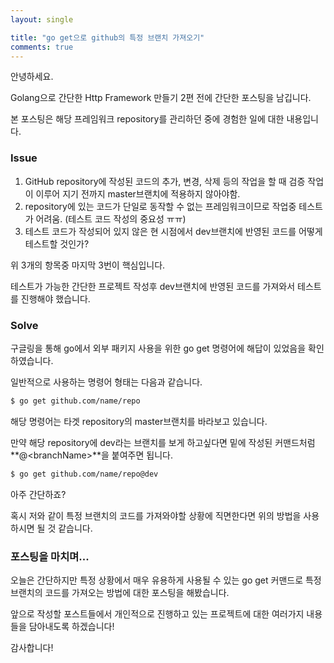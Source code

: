 ```yaml
---
layout: single

title: "go get으로 github의 특정 브랜치 가져오기"
comments: true
---
```


안녕하세요. 

Golang으로 간단한 Http Framework 만들기 2편 전에 간단한 포스팅을 남깁니다.

본 포스팅은 해당 프레임워크 repository를 관리하던 중에 경험한 일에 대한 내용입니다.



### Issue

1. GitHub repository에 작성된 코드의 추가, 변경, 삭제 등의 작업을 할 때 검증 작업이 이루어 지기 전까지 master브랜치에 적용하지 않아야함.
2. repository에 있는 코드가 단일로 동작할 수 없는 프레임워크이므로 작업중 테스트가 어려움. (테스트 코드 작성의 중요성 ㅠㅠ)
3. 테스트 코드가 작성되어 있지 않은 현 시점에서 dev브랜치에 반영된 코드를 어떻게 테스트할 것인가?



위 3개의 항목중 마지막 3번이 핵심입니다.

테스트가 가능한 간단한 프로젝트 작성후 dev브랜치에 반영된 코드를 가져와서 테스트를 진행해야 했습니다.



### Solve 

구글링을 통해 go에서 외부 패키지 사용을 위한 go get 명령어에 해답이 있었음을 확인하였습니다. 

일반적으로 사용하는 명령어 형태는 다음과 같습니다. 

```sh
$ go get github.com/name/repo
```

해당 명령어는 타겟 repository의 master브랜치를 바라보고 있습니다.



만약 해당 repository에 dev라는 브랜치를 보게 하고싶다면 밑에 작성된 커맨드처럼 **@\<branchName>**을 붙여주면 됩니다.

```sh
$ go get github.com/name/repo@dev
```



아주 간단하죠?

혹시 저와 같이 특정 브랜치의 코드를 가져와야할 상황에 직면한다면 위의 방법을 사용하시면 될 것 같습니다.



### 포스팅을 마치며...

오늘은 간단하지만 특정 상황에서 매우 유용하게 사용될 수 있는 go get 커맨드로 특정 브랜치의 코드를 가져오는 방법에 대한 포스팅을 해봤습니다.



앞으로 작성할 포스트들에서 개인적으로 진행하고 있는 프로젝트에 대한 여러가지 내용들을 담아내도록 하겠습니다!



감사합니다!
